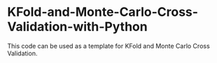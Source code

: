 # KFold-and-Monte-Carlo-Cross-Validation-with-Python


This code can be used as a template for KFold and Monte Carlo Cross Validation. 
